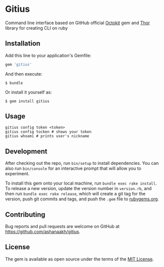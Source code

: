 # Gitius

Command line interface based on GitHub official [Octokit](https://github.com/octokit/octokit.rb)
gem and [Thor](https://github.com/erikhuda/thor) library for creating CLI on ruby

## Installation

Add this line to your application's Gemfile:

```ruby
gem 'gitius'
```

And then execute:

    $ bundle

Or install it yourself as:

    $ gem install gitius

## Usage

```shell
gitius config token <token>
gitius config tocken # shows your token
gitius whoami # prints user's nickname
```

## Development

After checking out the repo, run `bin/setup` to install dependencies. You can also run `bin/console` for an interactive prompt that will allow you to experiment.

To install this gem onto your local machine, run `bundle exec rake install`. To release a new version, update the version number in `version.rb`, and then run `bundle exec rake release`, which will create a git tag for the version, push git commits and tags, and push the `.gem` file to [rubygems.org](https://rubygems.org).

## Contributing

Bug reports and pull requests are welcome on GitHub at https://github.com/ashanaakh/gitius.

## License

The gem is available as open source under the terms of the [MIT License](https://opensource.org/licenses/MIT).
